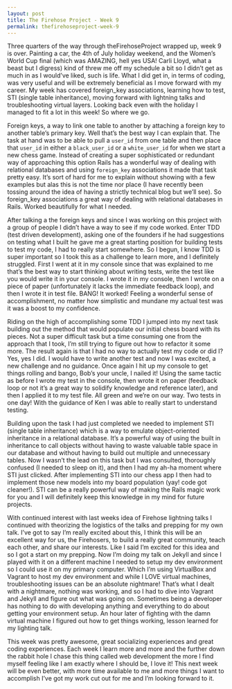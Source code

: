 ```yaml
---
layout: post
title: The Firehose Project - Week 9
permalink: thefirehoseproject-week-9
---
```




Three quarters of the way through theFirehoseProject wrapped up, week 9 is over. Painting a car, the 4th of July holiday weekend, and the Women’s World Cup final (which was AMAZING, hell yes USA! Carli Lloyd, what a beast but I digress) kind of threw me off my schedule a bit so I didn’t get as much in as I would’ve liked, such is life. What I did get in, in terms of coding, was very useful and will be extremely beneficial as I move forward with my career. My week has covered foreign_key associations, learning how to test, STI (single table inheritance), moving forward with lightning talks and troubleshooting virtual layers. Looking back even with the holiday I managed to fit a lot in this week! So where we go.

Foreign keys, a way to link one table to another by attaching a foreign key to another table’s primary key. Well that’s the best way I can explain that. The task at hand was to be able to pull a `user_id` from one table and then place that `user_id` in either a `black_user_id` or a `white_user_id` for when we start a new chess game. Instead of creating a super sophisticated or redundant way of approaching this option Rails has a wonderful way of dealing with relational databases and using `foreign_key` associations it made that task pretty easy. It’s sort of hard for me to explain without showing with a few examples but alas this is not the time nor place (I have recently been tossing around the idea of having a strictly technical blog but we’ll see). So foreign_key associations a great way of dealing with relational databases in Rails. Worked beautifully for what I needed.

After talking a the foreign keys and since I was working on this project with a group of people I didn’t have a way to see if my code worked. Enter TDD (test driven development), asking one of the founders if he had suggestions on testing what I built he gave me a great starting position for building tests to test my code, I had to really start somewhere. So I begun, I know TDD is super important so I took this as a challenge to learn more, and I definitely struggled. First I went at it in my console since that was explained to me that’s the best way to start thinking about writing tests, write the test like you would write it in your console. I wrote it in my console, then I wrote on a piece of paper (unfortunately it lacks the immediate feedback loop), and then I wrote it in test file. BANG! It worked! Feeling a wonderful sense of accomplishment, no matter how simplistic and mundane my actual test was it was a boost to my confidence.

Riding on the high of accomplishing some TDD I jumped into my next task building out the method that would populate our initial chess board with its pieces. Not a super difficult task but a time consuming one from the approach that I took, I’m still trying to figure out how to refactor it some more. The result again is that I had no way to actually test my code or did I? Yes, yes I did. I would have to write another test and now I was excited, a new challenge and no guidance. Once again I hit up my console to get things rolling and bango, Bob’s your uncle, I nailed it! Using the same tactic as before I wrote my test in the console, then wrote it on paper (feedback loop or not it’s a great way to solidify knowledge and reference later), and then I applied it to my test file. All green and we’re on our way. Two tests in one day! With the guidance of Ken I was able to really start to understand testing.

Building upon the task I had just completed we needed to implement STI (single table inheritance) which is a way to emulate object-oriented inheritance in a relational database. It’s a powerful way of using the built in inheritance to call objects without having to waste valuable table space in our database and without having to build out multiple and unnecessary tables. Now I wasn’t the lead on this task but I was consulted, thoroughly confused (I needed to sleep on it), and then I had my ah-ha moment where STI just clicked. After implementing STI into our chess app I then had to implement those new models into my board population (yay! code got cleaner!). STI can be a really powerful way of making the Rails magic work for you and I will definitely keep this knowledge in my mind for future projects.

With continued interest with last weeks idea of Firehose lightning talks I continued with theorizing the logistics of the talks and prepping for my own talk. I’ve got to say I’m really excited about this, I think this will be an excellent way for us, the Firehosers, to build a really great community, teach each other, and share our interests. Like I said I’m excited for this idea and so I got a start on my prepping. Now I’m doing my talk on Jekyll and since I played with it on a different machine I needed to setup my dev environment so I could use it on my primary computer. Which I’m using VirtualBox and Vagrant to host my dev environment and while I LOVE virtual machines, troubleshooting issues can be an absolute nightmare! That’s what I dealt with a nightmare, nothing was working, and so I had to dive into Vagrant and Jekyll and figure out what was going on. Sometimes being a developer has nothing to do with developing anything and everything to do about getting your environment setup. An hour later of fighting with the damn virtual machine I figured out how to get things working, lesson learned for my lighting talk.

This week was pretty awesome, great socializing experiences and great coding experiences. Each week I learn more and more and the further down the rabbit hole I chase this thing called web development the more I find myself feeling like I am exactly where I should be, I love it! This next week will be even better, with more time available to me and more things I want to accomplish I’ve got my work cut out for me and I’m looking forward to it.
